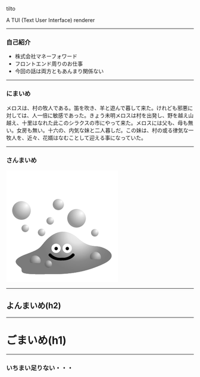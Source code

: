 tilto


A TUI (Text User Interface) renderer

---

### 自己紹介

- 株式会社マネーフォワード
- フロントエンド周りのお仕事
- 今回の話は両方ともあんまり関係ない

---

### にまいめ

メロスは、村の牧人である。笛を吹き、羊と遊んで暮して来た。けれども邪悪に対しては、人一倍に敏感であった。きょう未明メロスは村を出発し、野を越え山越え、十里はなれた此このシラクスの市にやって来た。メロスには父も、母も無い。女房も無い。十六の、内気な妹と二人暮しだ。この妹は、村の或る律気な一牧人を、近々、花婿はなむことして迎える事になっていた。

---

### さんまいめ

![](/hagure-metal.png)

---

## よんまいめ(h2)

---

# ごまいめ(h1)

---

### いちまい足りない・・・
